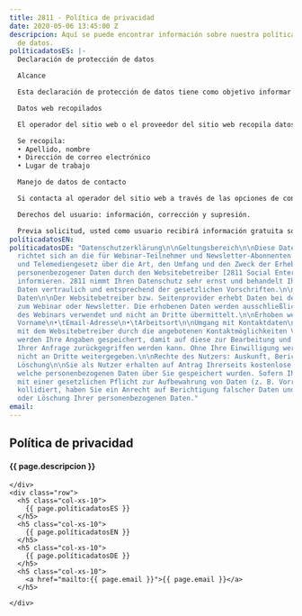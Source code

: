 ```yaml
---
title: 2811 - Política de privacidad
date: 2020-05-06 13:45:00 Z
descripcion: Aquí se puede encontrar información sobre nuestra política de manejo
  de datos.
políticadatosES: |-
  Declaración de protección de datos

  Alcance

  Esta declaración de protección de datos tiene como objetivo informar a los participantes de seminarios web y suscriptores de boletines de acuerdo con la ley chilena Nro 21.096 de 2018 y  la ley colombiana 1581 de 2012 sobre el tipo, alcance y propósito de la recopilación y uso de datos personales por parte del operador del sitio web [Empresa Social 2811 info@2811.cl]. 2811 toma muy en serio su protección de datos y trata sus datos personales de manera confidencial y de acuerdo con las regulaciones legales.

  Datos web recopilados

  El operador del sitio web o el proveedor del sitio web recopila datos al registrarse para seminarios web o boletines informativos. Los datos recopilados solo se utilizarán para ejecutar las actividades que hayan sido declaradas como de interés de los suscriptores y no se transmitirán a terceros.

  Se recopila:
  • Apellido, nombre
  • Dirección de correo electrónico
  • Lugar de trabajo

  Manejo de datos de contacto

  Si contacta al operador del sitio web a través de las opciones de contacto ofrecidas, sus datos se guardarán para que puedan usarse para procesar y responder su solicitud. Sin su consentimiento, estos datos no serán cedidos a terceros.

  Derechos del usuario: información, corrección y supresión.

  Previa solicitud, usted como usuario recibirá información gratuita sobre qué datos personales se han almacenado sobre usted. Si su solicitud no entra en conflicto con una obligación legal de almacenar datos (por ejemplo, retención de datos), tiene derecho a corregir datos incorrectos y a bloquear o eliminar sus datos personales.
políticadatosEN: 
políticadatosDE: "Datenschutzerklärung\n\nGeltungsbereich\n\nDiese Datenschutzerklärung
  richtet sich an die für Webinar-Teilnehmer und Newsletter-Abonnenten gemäß Bundesdatenschutzgesetz
  und Telemediengesetz über die Art, den Umfang und den Zweck der Erhebung und Verwendung
  personenbezogener Daten durch den Websitebetreiber [2811 Social Enterprise UG info@2811.cl]
  informieren. 2811 nimmt Ihren Datenschutz sehr ernst und behandelt Ihre personenbezogenen
  Daten vertraulich und entsprechend der gesetzlichen Vorschriften.\n\nWebinar Erhobene
  Daten\n\nDer Websitebetreiber bzw. Seitenprovider erhebt Daten bei der Anmeldung
  zum Webinar oder Newsletter. Die erhobenen Daten werden ausschließlich zur Ausführung
  des Webinars verwendet und nicht an Dritte übermittelt.\n\nErhoben werden:\n•\tName,
  Vorname\n•\tEmail-Adresse\n•\tArbeitsort\n\nUmgang mit Kontaktdaten\n\nNehmen Sie
  mit dem Websitebetreiber durch die angebotenen Kontaktmöglichkeiten Verbindung auf,
  werden Ihre Angaben gespeichert, damit auf diese zur Bearbeitung und Beantwortung
  Ihrer Anfrage zurückgegriffen werden kann. Ohne Ihre Einwilligung werden diese Daten
  nicht an Dritte weitergegeben.\n\nRechte des Nutzers: Auskunft, Berichtigung und
  Löschung\n\nSie als Nutzer erhalten auf Antrag Ihrerseits kostenlose Auskunft darüber,
  welche personenbezogenen Daten über Sie gespeichert wurden. Sofern Ihr Wunsch nicht
  mit einer gesetzlichen Pflicht zur Aufbewahrung von Daten (z. B. Vorratsdatenspeicherung)
  kollidiert, haben Sie ein Anrecht auf Berichtigung falscher Daten und auf die Sperrung
  oder Löschung Ihrer personenbezogenen Daten."
email: 
---
```


<section class="container" id="post">
  <div class="col-xs-10 col-xs-offset-1">
    <div class="row">
      <div class="col-xs-10">
        <h2 class="title">Política de privacidad</h2>
        <h4>{{ page.descripcion }}</h4>
        <div class="line"></div>
        </div>

    </div>
    <div class="row">
      <h5 class="col-xs-10">
        {{ page.políticadatosES }}
      </h5>
      <h5 class="col-xs-10">
        {{ page.políticadatosEN }}
      </h5>
      <h5 class="col-xs-10">
        {{ page.políticadatosDE }}
      </h5>
      <h5 class="col-xs-10">
        <a href="mailto:{{ page.email }}">{{ page.email }}</a>
      </h5>

    </div>
  </div>
</section>


